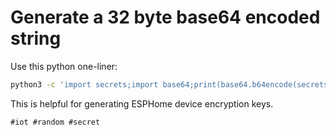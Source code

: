 # Generate a 32 byte base64 encoded string

Use this python one-liner:

```bash
python3 -c 'import secrets;import base64;print(base64.b64encode(secrets.token_bytes(32)).decode("ASCII"))'
```

This is helpful for generating ESPHome device encryption keys.

    #iot #random #secret

